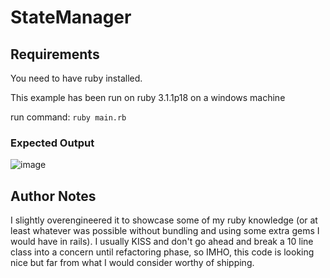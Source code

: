 # StateManager
## Requirements
You need to have ruby installed.

This example has been run on ruby 3.1.1p18 on a windows machine

run command: `ruby main.rb`

### Expected Output
![image](https://user-images.githubusercontent.com/43252111/163683961-5bb3ddf9-d224-4041-9529-50d81d4c6d5d.png)

## Author Notes
I slightly overengineered it to showcase some of my ruby knowledge (or at least whatever was possible without bundling and using some extra gems I would have in rails). I usually KISS and don't go ahead and break a 10 line class into a concern until refactoring phase, so IMHO, this code is looking nice but far from what I would consider worthy of shipping.
